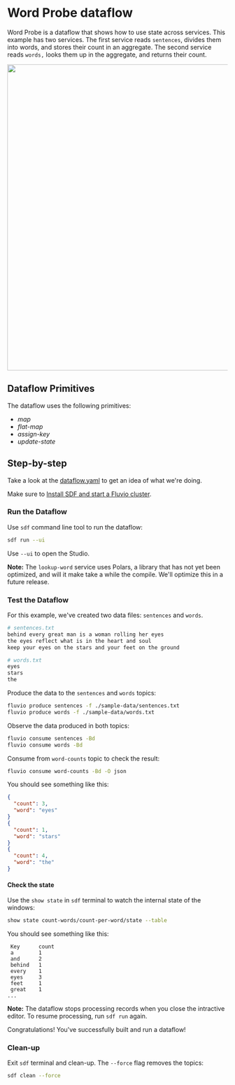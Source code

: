 # Word Probe dataflow

Word Probe is a dataflow that shows how to use state across services. This example has two services. The first service reads `sentences`, divides them into words, and stores their count in an aggregate. The second service reads `words,` looks them up in the aggregate, and returns their count.


<p align="center">
 <img width="700" src="img/word-probe.jpg">
</p>

## Dataflow Primitives

The dataflow uses the following primitives:
* _map_
* _flat-map_
* _assign-key_
* _update-state_


## Step-by-step

Take a look at the [dataflow.yaml](./dataflow.yaml) to get an idea of what we're doing.

Make sure to [Install SDF and start a Fluvio cluster].

### Run the Dataflow

Use `sdf` command line tool to run the dataflow:

```bash
sdf run --ui
```

Use `--ui` to open the Studio.

**Note:** The `lookup-word` service uses Polars, a library that has not yet been optimized, and will it make take a while the compile. We'll optimize this in a future release.


### Test the Dataflow

For this example, we've created two data files: `sentences` and `words`.

```bash
# sentences.txt
behind every great man is a woman rolling her eyes
the eyes reflect what is in the heart and soul
keep your eyes on the stars and your feet on the ground

# words.txt
eyes
stars
the
```

Produce the data to the `sentences` and `words` topics:

```bash
fluvio produce sentences -f ./sample-data/sentences.txt
fluvio produce words -f ./sample-data/words.txt
```

Observe the data produced in both topics:

```bash
fluvio consume sentences -Bd
fluvio consume words -Bd
```

Consume from `word-counts` topic to check the result:

```bash
fluvio consume word-counts -Bd -O json
```

You should see something like this:

```json
{
  "count": 3,
  "word": "eyes"
}
{
  "count": 1,
  "word": "stars"
}
{
  "count": 4,
  "word": "the"
}
```

#### Check the state

Use the `show state` in `sdf` terminal to watch the internal state of the windows:

```bash
show state count-words/count-per-word/state --table
```

You should see something like this:

```text
 Key      count
 a        1
 and      2
 behind   1
 every    1
 eyes     3
 feet     1
 great    1
...
```

**Note:** The dataflow stops processing records when you close the intractive editor. To resume processing, run `sdf run` again.

Congratulations! You've successfully built and run a dataflow!


### Clean-up

Exit `sdf` terminal and clean-up. The `--force` flag removes the topics:

```bash
sdf clean --force
```

[Install SDF and start a Fluvio cluster]: /README.MD#prerequisites
